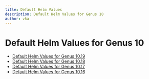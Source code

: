 ```yaml
---
title: Default Helm Values
description: Default Helm Values for Genus 10
author: vka
---
```


# Default Helm Values for Genus 10

- [Default Helm Values for Genus 10.19](genus-10.19.md)
- [Default Helm Values for Genus 10.18](genus-10.18.md)
- [Default Helm Values for Genus 10.17](genus-10.17.md)
- [Default Helm Values for Genus 10.16](genus-10.16.md)
